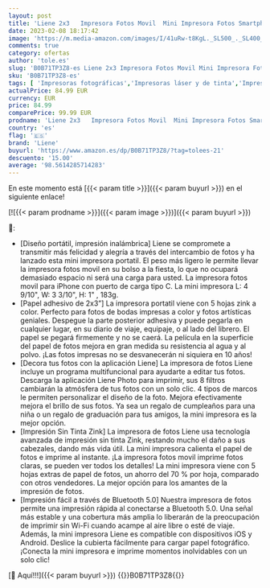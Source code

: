 ```yaml
---
layout: post
title: 'Liene 2x3   Impresora Fotos Movil  Mini Impresora Fotos Smartphone con 5 Hojas Zink Adhesivas  Bluetooth 5.0  Compatible para iOS & Android  Pequeña Impresora Fotos para iPhone - Blanco'
date: 2023-02-08 18:17:42
image: 'https://m.media-amazon.com/images/I/41uRw-t8KgL._SL500_._SL400_.jpg'
comments: true
category: ofertas
author: 'tole.es'
slug: 'B0B71TP3Z8-es Liene 2x3 Impresora Fotos Movil Mini Impresora Fotos...'
sku: 'B0B71TP3Z8-es'
tags: [ 'Impresoras fotográficas','Impresoras láser y de tinta','Impresoras y accesorios','Informática','iphone','liene','🇪🇸', ]
actualPrice: 84.99 EUR
currency: EUR
price: 84.99
comparePrice: 99.99 EUR
prodname: 'Liene 2x3   Impresora Fotos Movil  Mini Impresora Fotos Smartphone con 5 Hojas Zink Adhesivas  Bluetooth 5.0  Compatible para iOS & Android  Pequeña Impresora Fotos para iPhone - Blanco'
country: 'es'
flag: '🇪🇸'
brand: 'Liene'
buyurl: 'https://www.amazon.es/dp/B0B71TP3Z8/?tag=tolees-21'
descuento: '15.00'
average: '98.5614285714283'
---
```


En este momento está [{{< param title >}}]({{< param buyurl >}}) en el siguiente enlace!

[![{{< param prodname >}}]({{< param image >}})]({{< param buyurl >}})

🔎:

- [Diseño portátil, impresión inalámbrica] Liene se compromete a transmitir más felicidad y alegría a través del intercambio de fotos y ha lanzado esta mini impresora portatil. El peso más ligero le permite llevar la impresora fotos movil en su bolso a la fiesta, lo que no ocupará demasiado espacio ni será una carga para usted. La impresora fotos movil para iPhone con puerto de carga tipo C. La mini impresora L: 4 9/10", W: 3 3/10", H: 1" , 183g.
- [Papel adhesivo de 2x3”] La impresora portatil viene con 5 hojas zink a color. Perfecto para fotos de bodas impresas a color y fotos artísticas geniales. Despegue la parte posterior adhesiva y puede pegarla en cualquier lugar, en su diario de viaje, equipaje, o al lado del librero. El papel se pegará firmemente y no se caerá. La película en la superficie del papel de fotos mejora en gran medida su resistencia al agua y al polvo. ¡Las fotos impresas no se desvanecerán ni siquiera en 10 años!
- [Decora tus fotos con la aplicación Liene] La impresora de fotos Liene incluye un programa multifuncional para ayudarte a editar tus fotos. Descarga la aplicación Liene Photo para imprimir, sus 8 filtros cambiarán la atmósfera de tus fotos con un solo clic. 4 tipos de marcos le permiten personalizar el diseño de la foto. Mejora efectivamente mejora el brillo de sus fotos. Ya sea un regalo de cumpleaños para una niña o un regalo de graduación para tus amigos, la mini impresora es la mejor opción.
- [Impresión Sin Tinta Zink] La impresora de fotos Liene usa tecnología avanzada de impresión sin tinta Zink, restando mucho el daño a sus cabezales, dando más vida útil. La mini impresora calienta el papel de fotos e imprime al instante. ¡La impresora fotos movil imprime fotos claras, se pueden ver todos los detalles! La mini impresora viene con 5 hojas extras de papel de fotos, un ahorro del 70 % por hoja, comparado con otros vendedores. La mejor opción para los amantes de la impresión de fotos.
- [Impresión fácil a través de Bluetooth 5.0] Nuestra impresora de fotos permite una impresión rápida al conectarse a Bluetooth 5.0. Una señal más estable y una cobertura más amplia lo liberarán de la preocupación de imprimir sin Wi-Fi cuando acampe al aire libre o esté de viaje. Además, la mini impresora Liene es compatible con dispositivos iOS y Android. Deslice la cubierta fácilmente para cargar papel fotográfico. ¡Conecta la mini impresora e imprime momentos inolvidables con un solo clic!

[🛒 Aquí!!!]({{< param buyurl >}})
{{<world>}}B0B71TP3Z8{{</world>}}
